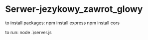 # Serwer-jezykowy_zawrot_glowy

to install packages:
npm install express
npm install cors

to run:
node .\server.js
